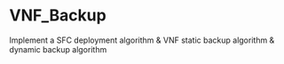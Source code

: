  # VNF_Backup

Implement a SFC deployment algorithm & VNF static backup algorithm & dynamic backup algorithm
